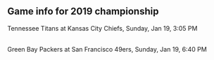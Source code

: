 ## Game info for 2019 championship
Tennessee Titans at Kansas City Chiefs, Sunday, Jan 19, 3:05 PM

<br/>Green Bay Packers at San Francisco 49ers, Sunday, Jan 19, 6:40 PM

